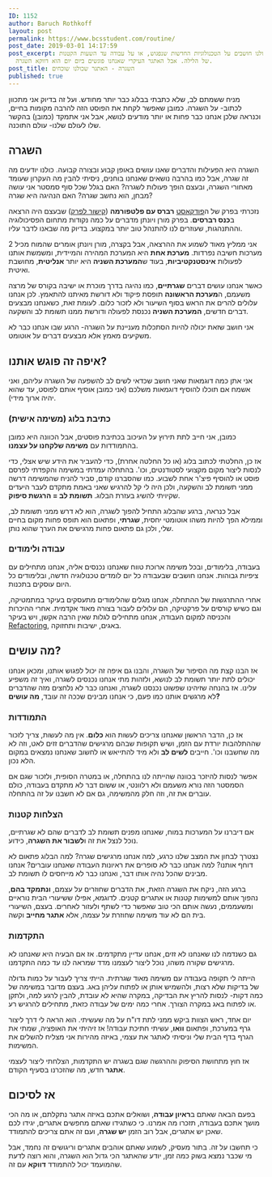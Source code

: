 ```yaml
---
ID: 1152
author: Baruch Rothkoff
layout: post
permalink: https://www.bcsstudent.com/routine/
post_date: 2019-03-01 14:17:59
post_excerpt: כולנו חושבים על הטכנולוגיות החדשות שנפגוש, או על עבודה עד השעות הקטנות
  של הלילה. אבל האתגר העיקרי שאנחנו פוגשים ביום יום הוא דווקא השגרה.
post_title: השגרה - האתגר שכולנו שוכחים
published: true
---
```


<!-- wp:paragraph -->
<p>מניח ששמתם לב, שלא כתבתי בבלוג כבר יותר מחודש. ועל זה בדיוק אני מתכוון לכתוב- על השגרה. כמובן שאפשר לקחת את הפוסט הזה להרבה מקומות בחיים, וכנראה שלכן אנחנו כבר פחות או יותר מודעים לנושא, אבל אני אתמקד (כמובן) בהקשר שלו לעולם שלנו- עולם התוכנה.</p>
<!-- /wp:paragraph -->
<!-- wp:heading -->
<h2>השגרה</h2>
<!-- /wp:heading -->
<!-- wp:paragraph -->
<p>השגרה היא הפעילות והדברים שאנו עושים באופן קבוע ובצורה קבועה. כולנו יודעים מה זה שגרה, אבל כמו בהרבה נושאים שאנחנו בוחנים, ניסיתי להבין מה העקרון שעומד מאחורי השגרה, ובעצם הופך פעולות לשגרה? האם בגלל שכל סוף סמסטר אני עושה מבחן, הוא נחשב שגרה? האם הנהיגה היא שגרה?</p>
<!-- /wp:paragraph -->
<!-- wp:paragraph -->
<p>נזכרתי בפרק של ה<a href="###podcast">פודקאסט</a> <strong>רברס עם פלטפורמה</strong> (<a aria-label="קישור לפרק (opens in a new tab)" href="https://www.reversim.com/2019/01/summit-2018-72-reasons-psychology-will.html" rel="noreferrer noopener" target="_blank">קישור לפרק</a>) שבעצם היה הרצאה ב<strong>כנס רברסים</strong>. בפרק מורן ויונתן מדברים על כמה נקודות מתחום הפסיכולוגיה וההתנהגות, שעוזרים לנו להתנהל טוב יותר במקצוע. בדיוק מה שבאנו לדבר עליו.</p>
<!-- /wp:paragraph -->
<!-- wp:paragraph -->
<p>אני ממליץ מאוד לשמוע את ההרצאה, אבל בקצרה, מורן ויונתן אומרים שהמוח מכיל 2 מערכות חשיבה נפרדות. <strong>מערכת אחת</strong> היא המערכת המהירה והמיידית, ומשמשת אותנו לפעולות <strong>אינסטנקטיביות</strong>, בעוד ש<strong>המערכת השניה</strong> היא יותר <strong>אנליטית</strong>, מחושבת ואיטית.</p>
<!-- /wp:paragraph -->
<!-- wp:paragraph -->
<p>כאשר אנחנו עושים דברים <strong>שגרתיים</strong>, כמו נהיגה בדרך מוכרת או ישיבה בקורס של מרצה משעמם, ה<strong>מערכת הראשונה</strong> תופסת פיקוד ולא דורשת מאיתנו להתאמץ. לכן אנחנו עלולים להרים את הראש בסוף השיעור ולא לזכור כלום. לעומת זאת, כשאנחנו מבצעים דברים חדשים, <strong>המערכת השניה</strong> נכנסת לפעולה ודורשת ממנו תשומת לב והשקעה.</p>
<!-- /wp:paragraph -->
<!-- wp:paragraph -->
<p>אני חושב שזאת יכולה להיות הסתכלות מעניינת על השגרה- הרגע שבו אנחנו כבר לא משקיעים מאמץ אלא מבצעים דברים על אוטומט.</p>
<!-- /wp:paragraph -->
<!-- wp:heading -->
<h2>איפה זה פוגש אותנו?</h2>
<!-- /wp:heading -->
<!-- wp:paragraph -->
<p>אני אתן כמה דוגמאות שאני חושב שכדאי לשים לב להשפעה של השגרה עליהם, ואני אשמח אם תוכלו להוסיף דוגמאות משלכם (אני כמובן אוסיף אותם לפוסט, עד שהוא יהיה ארוך מידי).</p>
<!-- /wp:paragraph -->
<!-- wp:heading {"level":3} -->
<h3>כתיבת בלוג (משימה אישית)</h3>
<!-- /wp:heading -->
<!-- wp:paragraph -->
<p>כמובן, אני חייב לתת תירוץ על העיכוב בכתיבת פוסטים, אבל הכוונה היא כמובן בהתמודדות עם <strong>משימה שלקחנו על עצמנו</strong>.</p>
<!-- /wp:paragraph -->
<!-- wp:paragraph -->
<p>אז כן, החלטתי לכתוב בלוג (או כל החלטה אחרת), כדי להעביר את הידע שיש אצלי, כדי לנסות ליצור מקום מקצועי לסטודנטים, וכו'. בהתחלה עמדתי במשימה והקפדתי לפרסם פוסט או להוסיף פיצ'ר אחת לשבוע. כמו שהסברנו קודם, סביר להניח שהמשימה דרשה ממני תשומת לב והשקעה, ולכן היה לי קל להרגיש שאני באמת מתקדם לעבר היעדים שקיויתי להשיג בעזרת הבלוג. <strong>תשומת לב = הרגשת סיפוק</strong>.</p>
<!-- /wp:paragraph -->
<!-- wp:paragraph -->
<p>אבל כנראה, ברגע שהבלוג התחיל להפוך לשגרה, הוא לא דרש ממני תשומת לב, וממילא הפך להיות משהו אוטומטי יחסית, <strong>שגרתי</strong>, ופתאום הוא תופס פחות מקום בחיים שלי, ולכן גם פתאום פחות מרגישים את הערך שהוא נותן.</p>
<!-- /wp:paragraph -->
<!-- wp:heading {"level":3} -->
<h3>עבודה ולימודים</h3>
<!-- /wp:heading -->
<!-- wp:paragraph -->
<p>בעבודה, בלימודים, ובכל משימה ארוכת טווח שאנחנו נכנסים אליה, אנחנו מתחילים עם ציפיות גבוהות. אנחנו חושבים שבעבודה כל יום לומדים טכנולוגיה חדשה, ובלימודים כל היום עוסקים בתכנות.</p>
<!-- /wp:paragraph -->
<!-- wp:paragraph -->
<p>אחרי ההתרגשות של ההתחלה, אנחנו מגלים שהלימודים מתעסקים בעיקר במתמטיקה, וגם כשיש קורסים על פרקטיקה, הם עלולים לעבור בצורה מאוד אקדמית. אחרי ההיכרות והכניסה למקום העבודה, אנחנו מתחילים לגלות שאין הרבה אקשן, ויש בעיקר <a href="###refactor">Refactoring</a>, באגים, ישיבות ותחזוקה.</p>
<!-- /wp:paragraph -->
<!-- wp:heading -->
<h2>מה עושים?</h2>
<!-- /wp:heading -->
<!-- wp:paragraph -->
<p>אז הבנו קצת מה הסיפור של השגרה, והבנו גם איפה זה יכול לפגוש אותנו, ומכאן אנחנו יכולים לתת יותר תשומת לב לנושא, ולזהות מתי אנחנו נכנסים לשגרה, ואיך זה משפיע עלינו. אז בהנחה שזיהינו שפשוט נכנסנו לשגרה, ואנחנו כבר לא נלחצים מזה שהדברים לא מרגשים אותנו כמו פעם, כי אנחנו מבינים שככה זה עובד, <strong>מה עושים?</strong></p>
<!-- /wp:paragraph -->
<!-- wp:heading {"level":3} -->
<h3>התמודדות</h3>
<!-- /wp:heading -->
<!-- wp:paragraph -->
<p>אז כן, הדבר הראשון שאנחנו צריכים לעשות הוא <strong>כלום</strong>. אין מה לעשות, צריך לזכור שההתלהבות יורדת עם הזמן, ושיש תקופות שבהם מרגישים שהדברים זזים לאט, וזה לא מה שחשבנו וכו'. חייבים <strong>לשים לב</strong> ולא מיד להתייאש או לחשוב שאנחנו נמצאים במקום הלא נכון.</p>
<!-- /wp:paragraph -->
<!-- wp:paragraph -->
<p>אפשר לנסות להיזכר בכוונה שהייתה לנו בהתחלה, או במטרה הסופית, ולזכור שגם אם הסמסטר הזה נורא משעמם ולא רלוונטי, או ששום דבר לא מתקדם בעבודה, כולם עוברים את זה, וזה חלק מהמשימה, גם אם לא חשבנו על זה בהתחלה.</p>
<!-- /wp:paragraph -->
<!-- wp:heading {"level":3} -->
<h3>הצלחות קטנות</h3>
<!-- /wp:heading -->
<!-- wp:paragraph -->
<p>אם דיברנו על המערכות במוח, שאנחנו מפנים תשומת לב לדברים שהם לא שגרתיים, נוכל לנצל את זה ו<strong>לשבור את השגרה</strong>, כידוע.</p>
<!-- /wp:paragraph -->
<!-- wp:paragraph -->
<p>נצטרך לבחון את המצב שלנו כרגע, למה אנחנו מרגישים שגרה? למה הבלוג פתאום לא דוחף אותנו? למה אנחנו כבר לא סופרים את ראיונות העבודה שאנחנו עוברים? אנחנו מבינים שהכל נהיה אותו דבר, ואנחנו כבר לא מייחסים לו תשומת לב.</p>
<!-- /wp:paragraph -->
<!-- wp:paragraph -->
<p>ברגע הזה, ניקח את השגרה הזאת, את הדברים שחוזרים על עצמם, <strong>ונתמקד בהם</strong>, נהפוך אותם למשימות קטנות או אתגרים קטנים. לדוגמא, אפילו ששיעורי הבית נוראיים ומשעממים, נעשה אותם הכי טוב שאפשר כדי לשתף ולעזור לאחרים. בעצם, השיעורי בית הם לא עוד משימה שחוזרת על עצמה, אלא <strong>אתגר מחייב</strong> וקשה.</p>
<!-- /wp:paragraph -->
<!-- wp:heading {"level":3} -->
<h3>התקדמות</h3>
<!-- /wp:heading -->
<!-- wp:paragraph -->
<p>גם כשנדמה לנו שאנחנו לא זזים, אנחנו עדיין מתקדמים. אז אם הבעיה היא שאנחנו לא מרגישים שקורה משהו, נוכל ליצור לעצמנו מדד שמראה לנו עד כמה התקדמנו.</p>
<!-- /wp:paragraph -->
<!-- wp:paragraph -->
<p>הייתה לי תקופה בעבודה עם משימה מאוד שגרתית. הייתי צריך לעבור על כמות גדולה של בדיקות שלא רצות, ולהשמיש אותן או לפתוח עליהן באג. בעצם מדובר במשימה של כמה דקות- לנסות להריץ את הבדיקה, במקרה שהיא לא עובדת, להבין לרגע למה, ולתקן או לפתוח באג במקרה הצורך. אחרי כמה ימים של עבודה כזאת, מתחילים להרגיש רע.</p>
<!-- /wp:paragraph -->
<!-- wp:paragraph -->
<p>יום אחד, ראש הצוות ביקש ממני לתת דו"ח על מה שעשיתי. הוא הראה לי דרך ליצור גרף במערכת, ופתאום <strong>וואו</strong>, עשיתי חתיכת עבודה! אז זיהיתי את האופציה, שמתי את הגרף בדף הבית שלי וניסיתי לאתגר את עצמי, באיזה מהירות אני מצליח להשלים את המשימות.</p>
<!-- /wp:paragraph -->
<!-- wp:paragraph -->
<p>אז חוץ מתחושת הסיפוק וההרגשה שגם בשגרה יש התקדמות, הצלחתי ליצור לעצמי <strong>אתגר</strong> חדש, מה שהזכרנו בסעיף הקודם.</p>
<!-- /wp:paragraph -->
<!-- wp:heading -->
<h2>אז לסיכום</h2>
<!-- /wp:heading -->
<!-- wp:paragraph -->
<p>בפעם הבאה שאתם ב<strong>ראיון עבודה</strong>, ושואלים אתכם באיזה אתגר נתקלתם, או מה הכי מושך אתכם בעבודה, תזכרו מה אמרנו. כי כשתגידו שאתם מחפשים אתגרים, יגידו לכם שאכן יש אתגרים, אבל רוב הזמן <strong>יש שגרה</strong>, ועם זה אתם צריכים להתמודד.</p>
<!-- /wp:paragraph -->
<!-- wp:paragraph -->
<p>כי תחשבו על זה. בתור מעסיק, לשמוע שאתם אוהבים אתגרים וריגושים זה נחמד, אבל מי שכבר נמצא בשוק כמה זמן, יודע שהאתגר הכי גדול הוא השגרה, והוא רוצה לדעת שהמועמד יכול להתמודד <strong>דווקא</strong> עם זה.</p>
<!-- /wp:paragraph -->
